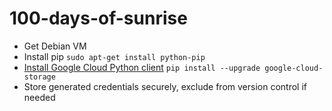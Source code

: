 # 100-days-of-sunrise

* Get Debian VM
* Install pip
`sudo apt-get install python-pip`
* [Install Google Cloud Python client](https://cloud.google.com/storage/docs/reference/libraries#client-libraries-install-python)
`pip install --upgrade google-cloud-storage`
* Store generated credentials securely, exclude from version control if needed
